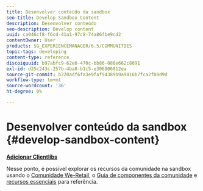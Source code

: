 ```yaml
---
title: Desenvolver conteúdo da sandbox
seo-title: Develop Sandbox Content
description: Desenvolver conteúdo
seo-description: Develop content
uuid: ca046cf8-f6cd-41a1-97c8-74a86fbe9cd2
contentOwner: User
products: SG_EXPERIENCEMANAGER/6.5/COMMUNITIES
topic-tags: developing
content-type: reference
discoiquuid: b97abfc9-62e6-470c-bb86-086e662c8091
exl-id: d25c243c-257b-4ba8-b1c5-e306906812ea
source-git-commit: b220adf6fa3e9faf94389b9a9416b7fca2f89d9d
workflow-type: tm+mt
source-wordcount: '36'
ht-degree: 0%

---
```


# Desenvolver conteúdo da sandbox  {#develop-sandbox-content}

**[Adicionar Clientlibs](add-clientlibs.md)**

Nesse ponto, é possível explorar os recursos da comunidade na sandbox usando o [Comunidade We-Retail](../../help/sites-developing/we-retail.md), o [Guia de componentes da comunidade](components-guide.md) e [recursos essenciais](essentials.md) para referência.
